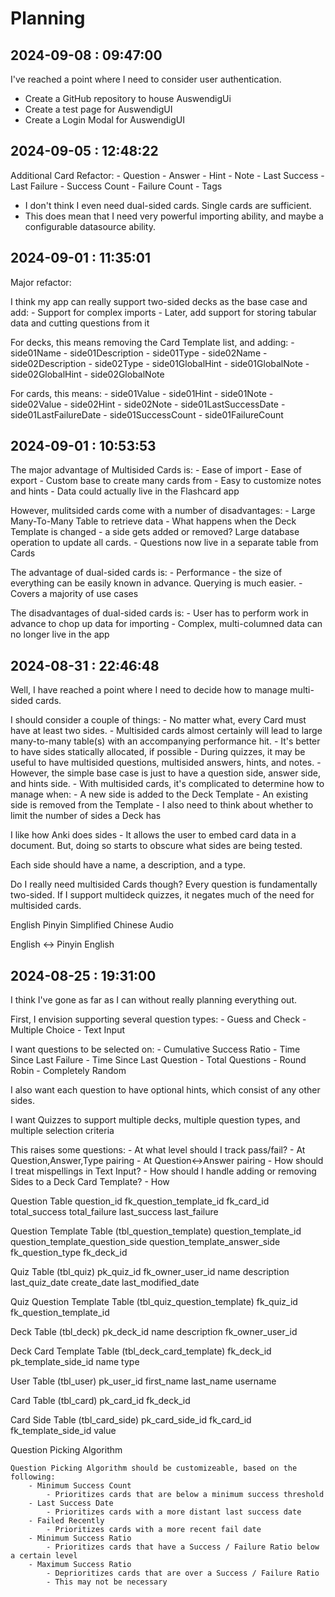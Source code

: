 # Planning

## 2024-09-08 : 09:47:00

I've reached a point where I need to consider user authentication.

- Create a GitHub repository to house AuswendigUi
- Create a test page for AuswendigUI
- Create a Login Modal for AuswendigUI

## 2024-09-05 : 12:48:22

Additional Card Refactor:
    - Question
    - Answer
    - Hint
    - Note
    - Last Success
    - Last Failure
    - Success Count
    - Failure Count
    - Tags

- I don't think I even need dual-sided cards. Single cards are sufficient.
- This does mean that I need very powerful importing ability, and maybe a configurable datasource ability.



## 2024-09-01 : 11:35:01

Major refactor:

I think my app can really support two-sided decks as the base case and add:
    - Support for complex imports
    - Later, add support for storing tabular data and cutting questions from it

For decks, this means removing the Card Template list, and adding:
    - side01Name
    - side01Description
    - side01Type
    - side02Name
    - side02Description
    - side02Type
    - side01GlobalHint
    - side01GlobalNote
    - side02GlobalHint
    - side02GlobalNote

For cards, this means:
    - side01Value
    - side01Hint
    - side01Note
    - side02Value
    - side02Hint
    - side02Note
    - side01LastSuccessDate
    - side01LastFailureDate
    - side01SuccessCount
    - side01FailureCount

## 2024-09-01 : 10:53:53

The major advantage of Multisided Cards is:
    - Ease of import
    - Ease of export
    - Custom base to create many cards from
    - Easy to customize notes and hints
    - Data could actually live in the Flashcard app

However, mulitsided cards come with a number of disadvantages:
    - Large Many-To-Many Table to retrieve data
    - What happens when the Deck Template is changed - a side gets added or removed? Large database operation to update all cards.
    - Questions now live in a separate table from Cards

The advantage of dual-sided cards is:
    - Performance - the size of everything can be easily known in advance. Querying is much easier.
    - Covers a majority of use cases

The disadvantages of dual-sided cards is:
    - User has to perform work in advance to chop up data for importing
    - Complex, multi-columned data can no longer live in the app

## 2024-08-31 : 22:46:48

Well, I have reached a point where I need to decide how to manage multi-sided cards.

I should consider a couple of things:
    - No matter what, every Card must have at least two sides.
    - Multisided cards almost certainly will lead to large many-to-many table(s) with an accompanying performance hit.
        - It's better to have sides statically allocated, if possible
    - During quizzes, it may be useful to have multisided questions, multisided answers, hints, and notes.
        - However, the simple base case is just to have a question side, answer side, and hints side.
    - With multisided cards, it's complicated to determine how to manage when:
        - A new side is added to the Deck Template
        - An existing side is removed from the Template
    - I also need to think about whether to limit the number of sides a Deck has

I like how Anki does sides - It allows the user to embed card data in a document.
But, doing so starts to obscure what sides are being tested.

Each side should have a name, a description, and a type.

Do I really need multisided Cards though? Every question is fundamentally two-sided.
If I support multideck quizzes, it negates much of the need for multisided cards.

English
Pinyin
Simplified Chinese
Audio

English <-> Pinyin
    English


## 2024-08-25 : 19:31:00

I think I've gone as far as I can without really planning everything out.

First, I envision supporting several question types:
    - Guess and Check
    - Multiple Choice
    - Text Input

I want questions to be selected on:
    - Cumulative Success Ratio
    - Time Since Last Failure
    - Time Since Last Question
    - Total Questions
    - Round Robin
    - Completely Random

I also want each question to have optional hints, which consist of any other sides.

I want Quizzes to support multiple decks, multiple question types, and multiple selection criteria

This raises some questions:
    - At what level should I track pass/fail?
        - At Question,Answer,Type pairing 
        - At Question<->Answer pairing
    - How should I treat mispellings in Text Input?
    - How should I handle adding or removing Sides to a Deck Card Template?
    - How 

Question Table
    question_id
    fk_question_template_id
    fk_card_id
    total_success
    total_failure
    last_success
    last_failure

Question Template Table (tbl_question_template)
    question_template_id
    question_template_question_side
    question_template_answer_side
    fk_question_type
    fk_deck_id

Quiz Table (tbl_quiz)
    pk_quiz_id
    fk_owner_user_id
    name
    description
    last_quiz_date
    create_date
    last_modified_date

Quiz Question Template Table (tbl_quiz_question_template)
    fk_quiz_id
    fk_question_template_id

Deck Table (tbl_deck)
    pk_deck_id
    name
    description
    fk_owner_user_id

Deck Card Template Table (tbl_deck_card_template)
    fk_deck_id
    pk_template_side_id
    name
    type

User Table (tbl_user)
    pk_user_id
    first_name
    last_name
    username

Card Table (tbl_card)
    pk_card_id
    fk_deck_id

Card Side Table (tbl_card_side)
    pk_card_side_id
    fk_card_id
    fk_template_side_id
    value

Question Picking Algorithm
    
    Question Picking Algorithm should be customizeable, based on the following:
        - Minimum Success Count
            - Prioritizes cards that are below a minimum success threshold
        - Last Success Date
            - Prioritizes cards with a more distant last success date
        - Failed Recently
            - Prioritizes cards with a more recent fail date
        - Minimum Success Ratio
            - Prioritizes cards that have a Success / Failure Ratio below a certain level
        - Maximum Success Ratio
            - Deprioritizes cards that are over a Success / Failure Ratio
            - This may not be necessary